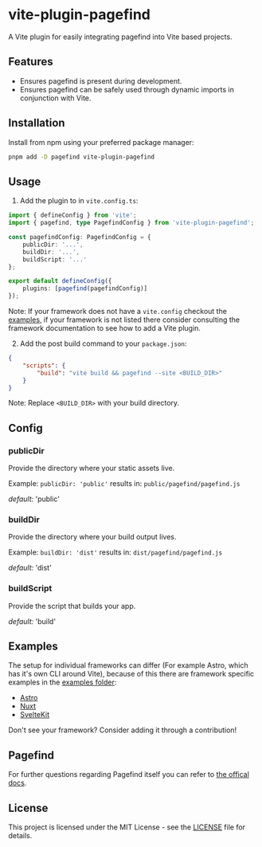# vite-plugin-pagefind

A Vite plugin for easily integrating pagefind into Vite based projects.

## Features

-   Ensures pagefind is present during development.
-   Ensures pagefind can be safely used through dynamic imports in conjunction with Vite.

## Installation

Install from npm using your preferred package manager:

```bash
pnpm add -D pagefind vite-plugin-pagefind
```

## Usage

1. Add the plugin to in `vite.config.ts`:

```ts
import { defineConfig } from 'vite';
import { pagefind, type PagefindConfig } from 'vite-plugin-pagefind';

const pagefindConfig: PagefindConfig = {
	publicDir: '...',
	buildDir: '...',
	buildScript: '...'
};

export default defineConfig({
	plugins: [pagefind(pagefindConfig)]
});
```

Note: If your framework does not have a `vite.config` checkout the [examples](#examples), if your framework is not listed there consider consulting the framework documentation to see how to add a Vite plugin.

2. Add the post build command to your `package.json`:

```json
{
	"scripts": {
		"build": "vite build && pagefind --site <BUILD_DIR>"
	}
}
```

Note: Replace `<BUILD_DIR>` with your build directory.

## Config

### publicDir

Provide the directory where your static assets live.

Example: `publicDir: 'public'` results in: `public/pagefind/pagefind.js`

_default:_ 'public'

### buildDir

Provide the directory where your build output lives.

Example: `buildDir: 'dist'` results in: `dist/pagefind/pagefind.js`

_default:_ 'dist'

### buildScript

Provide the script that builds your app.

_default:_ 'build'

## Examples

The setup for individual frameworks can differ (For example Astro, which has it's own CLI around Vite), because of this there are framework specific examples in the [examples folder](examples/):

-   [Astro](examples/astro/)
-   [Nuxt](examples/nuxt/)
-   [SvelteKit](examples/sveltekit/)

Don't see your framework? Consider adding it through a contribution!

## Pagefind

For further questions regarding Pagefind itself you can refer to [the offical docs](https://pagefind.app/).

## License

This project is licensed under the MIT License - see the [LICENSE](LICENSE) file for details.
